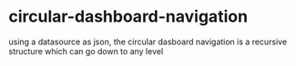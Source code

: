 # circular-dashboard-navigation
using a datasource as json, the circular dasboard navigation is a recursive structure which can go down to any level

